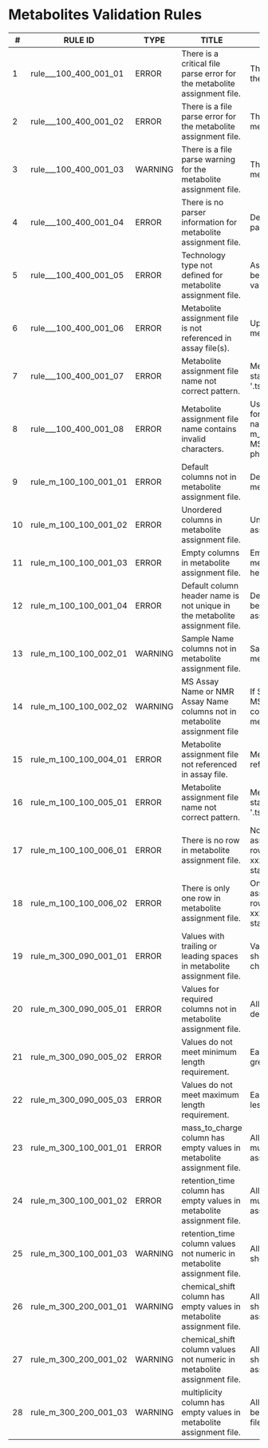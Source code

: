 # Metabolites Validation Rules

| # |RULE ID  | TYPE  | TITLE  | DESCRIPTION |
|---|---------|-------|--------|-------------|
| 1 | rule___100_400_001_01 | ERROR | There is a critical file parse error for the metabolite assignment file. | There is a critical file parse error for the metabolite assignment file. |
| 2 | rule___100_400_001_02 | ERROR | There is a file parse error for the metabolite assignment file. | There is a file parse error for the metabolite assignment file. |
| 3 | rule___100_400_001_03 | WARNING | There is a file parse warning for the metabolite assignment file. | There is a file parse warning for the metabolite assignment file. |
| 4 | rule___100_400_001_04 | ERROR | There is no parser information for metabolite assignment file. | Define metabolite assignment file in parserMessages. |
| 5 | rule___100_400_001_05 | ERROR | Technology type not defined for metabolite assignment file. | Assignment file technology type must be defined to execute file type validation rules. |
| 6 | rule___100_400_001_06 | ERROR | Metabolite assignment file is not referenced in assay file(s). | Update assay files to reference the metabolite assignment or delete it. |
| 7 | rule___100_400_001_07 | ERROR | Metabolite assignment file name not correct pattern. | Metabolite assignment file name must start with 'm_' and have extension '.tsv'. |
| 8 | rule___100_400_001_08 | ERROR | Metabolite assignment file name contains invalid characters. | Use only .-_A-Za-z0-9 characters for an metabolite assignment file name. e.g. m_REQ2025010211233_LC-MS_negative_reverse-phase_metabolite_profiling_v2_maf.tsv |
| 9 | rule_m_100_100_001_01 | ERROR | Default columns not in metabolite assignment file. | Default columns must exist in metabolite assignment file. |
| 10 | rule_m_100_100_001_02 | ERROR | Unordered columns in metabolite assignment file. | Unordered columns in metabolite assignment file. |
| 11 | rule_m_100_100_001_03 | ERROR | Empty columns in metabolite assignment file. | Empty columns must not exist in metabolite assignment file. All column headers should be defined. |
| 12 | rule_m_100_100_001_04 | ERROR | Default column header name is not unique in the metabolite assignment file. | Default column header name should be unique in the metabolite assignment file. |
| 13 | rule_m_100_100_002_01 | WARNING | Sample Name columns not in metabolite assignment file. | Sample Name columns must exist in metabolite assignment file. |
| 14 | rule_m_100_100_002_02 | WARNING | MS Assay Name or NMR Assay Name columns not in metabolite assignment file | If Sample Name columns do not exist, MS Assay Name or NMR Assay Name columns should be defined in metabolite assignment file. |
| 15 | rule_m_100_100_004_01 | ERROR | Metabolite assignment file not referenced in assay file. | Metabolite assignment file must be referenced in assay file. |
| 16 | rule_m_100_100_005_01 | ERROR | Metabolite assignment file name not correct pattern. | Metabolite assignment file name must start with 'm_' and have extension '.tsv'. |
| 17 | rule_m_100_100_006_01 | ERROR | There is no row in metabolite assignment file. | No row is defined in metabolite assignment file. Add more than one row (assignment). Please ensure all xxx, including controls, QCs, standards, etc, are referenced. |
| 18 | rule_m_100_100_006_02 | ERROR | There is only one row in metabolite assignment file. | Only one row is defined in metabolite assignment file. Add more than one row (assignment). Please ensure all xxx, including controls, QCs, standards, etc, are referenced. |
| 19 | rule_m_300_090_001_01 | ERROR | Values with trailing or leading spaces in metabolite assignment file. | Values in metabolite assignment file should not start or end with space characters. |
| 20 | rule_m_300_090_005_01 | ERROR | Values for required columns not in metabolite assignment file. | All required column values should be defined in metabolite assignment file. |
| 21 | rule_m_300_090_005_02 | ERROR | Values do not meet minimum length requirement. | Each row must have a value equal or greater than the minimum length. |
| 22 | rule_m_300_090_005_03 | ERROR | Values do not meet maximum length requirement. | Each row must have a value equal or less than the maximum length. |
| 23 | rule_m_300_100_001_01 | ERROR | mass_to_charge column has empty values in metabolite assignment file. | All 'mass_to_charge' column values must be defined in metabolite assignment file. |
| 24 | rule_m_300_100_001_02 | ERROR | retention_time column has empty values in metabolite assignment file. | All 'retention_time' column values must be defined in metabolite assignment file for LC-MS / GC-MS. |
| 25 | rule_m_300_100_001_03 | WARNING | retention_time column values not numeric in metabolite assignment file. | All 'retention_time' column values should be numeric. |
| 26 | rule_m_300_200_001_01 | WARNING | chemical_shift column has empty values in metabolite assignment file. | All 'chemical_shift' column values should be defined in metabolite assignment file. |
| 27 | rule_m_300_200_001_02 | WARNING | chemical_shift column values not numeric in metabolite assignment file. | All 'chemical_shift' column values should be numeric in metabolite assignment file. |
| 28 | rule_m_300_200_001_03 | WARNING | multiplicity column has empty values in metabolite assignment file. | All 'multiplicity' column values should be defined in metabolite assignment file. |
